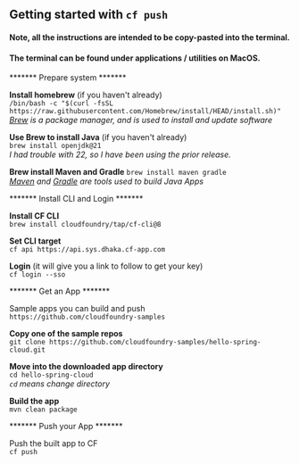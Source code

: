 ## Getting started with `cf push`

#### Note, all the instructions are intended to be copy-pasted into the terminal. 
#### The terminal can be found under applications / utilities on MacOS.  


******* Prepare system *******  

**Install homebrew** (if you haven't already)  
`/bin/bash -c "$(curl -fsSL https://raw.githubusercontent.com/Homebrew/install/HEAD/install.sh)" `    
*[Brew](https://brew.sh/) is a package manager, and is used to install and update software*  

**Use Brew to install Java** (if you haven't already)  
`brew install openjdk@21 `  
*I had trouble with 22, so I have been using the prior release.*  

**Brew install Maven and Gradle** 
`brew install maven gradle`  
*[Maven](https://maven.apache.org/) and [Gradle](https://gradle.org/) are tools used to build Java Apps*   

******* Install CLI and Login *******  

**Install CF CLI**  
`brew install cloudfoundry/tap/cf-cli@8`

**Set CLI target**  
`cf api https://api.sys.dhaka.cf-app.com`  

**Login** (it will give you a link to follow to get your key)  
`cf login --sso `  

******* Get an App *******  

Sample apps you can build and push  
`https://github.com/cloudfoundry-samples`  

**Copy one of the sample repos**  
`git clone https://github.com/cloudfoundry-samples/hello-spring-cloud.git `

**Move into the downloaded app directory**  
`cd hello-spring-cloud`  
*`cd` means change directory*  

**Build the app**  
`mvn clean package `

******* Push your App *******  

Push the built app to CF\
`cf push`
